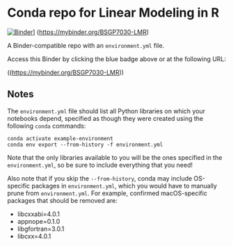 # Conda repo for Linear Modeling in R 

[![Binder](http://mybinder.org/badge_logo.svg)](https://hub.ovh2.mybinder.org/BSGP7030-LMR)]
(https://mybinder.org/BSGP7030-LMR)

A Binder-compatible repo with an `environment.yml` file.

Access this Binder by clicking the blue badge above or at the following URL:

((https://mybinder.org/BSGP7030-LMR))

## Notes
The `environment.yml` file should list all Python libraries on which your notebooks
depend, specified as though they were created using the following `conda` commands:

```
conda activate example-environment
conda env export --from-history -f environment.yml
```

Note that the only libraries available to you will be the ones specified in
the `environment.yml`, so be sure to include everything that you need! 

Also note that if you skip the `--from-history`, conda may include OS-specific
packages in `environment.yml`, which you would have to manually prune from
`environment.yml`.  For example, confirmed macOS-specific packages that should
be removed are:

* libcxxabi=4.0.1
* appnope=0.1.0
* libgfortran=3.0.1
* libcxx=4.0.1
